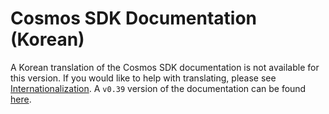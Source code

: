 # Cosmos SDK Documentation (Korean)

A Korean translation of the Cosmos SDK documentation is not available for this version. If you would like to help with translating, please see [Internationalization](https://github.com/mycodeku/transtionhelper/blob/master/docs/DOCS_README.md#internationalization). A `v0.39` version of the documentation can be found [here](https://docs.cosmos.network/v0.39/kr/).

